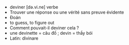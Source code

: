 
- deviner	[də.vi.ne]	verbe
- Trouver une réponse ou une vérité sans preuve évidente
- Đoán
- to guess, to figure out
- Comment pouvait-il deviner cela ?
- une devinette = câu đố ; devin = thầy bói
- Latin: divinare